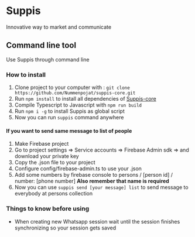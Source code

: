 # Suppis

Innovative way to market and communicate

## Command line tool

Use Suppis through command line

### How to install

1. Clone project to your computer with : `git clone https://github.com/Nummenpojat/suppis-core.git`
2. Run `npm install` to install all dependencies of [Suppis-core](https://github.com/Nummenpojat/suppis-core)
3. Compile Typescript to Javascript with `npm run build`
3. Run `npm i -g` to install Suppis as global script
4. Now you can run `suppis` command anywhere

#### If you want to send same message to list of people
1. Make Firebase project
2. Go to project settings => Service accounts => Firebase Admin sdk => and download your private key
3. Copy the .json file to your project
4. Configure config/firebase-admin.ts to use your .json
5. Add some numbers by firebase console to persons / [person id] / number: [phone number] **Also remember that name is required**
6. Now you can use `suppis send [your message] list` to send message to everybody at persons collection

### Things to know before using
- When creating new Whatsapp session wait until the session finishes synchronizing so your session gets saved